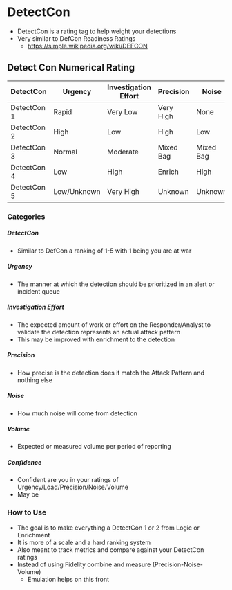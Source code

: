 # DetectCon
- DetectCon is a rating tag to help weight your detections
- Very similar to DefCon Readiness Ratings 
  - https://simple.wikipedia.org/wiki/DEFCON

## Detect Con Numerical Rating

| DetectCon   | Urgency     | Investigation Effort | Precision | Noise     | Volume           | Confidence |
|-------------|-------------|----------------------|-----------|-----------|------------------|------------|
| DetectCon 1 | Rapid       | Very Low             | Very High | None      | Only Atk Pattern | Very High  |
| DetectCon 2 | High        | Low                  | High      | Low       | Very Low         | High       |
| DetectCon 3 | Normal      | Moderate             | Mixed Bag | Mixed Bag | Low              | Moderate   |  
| DetectCon 4 | Low         | High                 | Enrich    | High      | Moderate         | Low        |
| DetectCon 5 | Low/Unknown | Very High            | Unknown   | Unknown   | High/Excessive   | Unknown    |

### Categories
##### DetectCon 
  - Similar to DefCon a ranking of 1-5 with 1 being you are at war 
##### Urgency  
  - The manner at which the detection should be prioritized in an alert or incident queue 
##### Investigation Effort 
  - The expected amount of work or effort on the Responder/Analyst to validate the detection represents an actual attack pattern
  - This may be improved with enrichment to the detection
##### Precision 
  - How precise is the detection does it match the Attack Pattern and nothing else 
##### Noise 
- How much noise will come from detection
##### Volume  
- Expected or measured volume per period of reporting 
##### Confidence  
- Confident are you in your ratings of Urgency/Load/Precision/Noise/Volume 
- May be 

### How to Use
- The goal is to make everything a DetectCon 1 or 2 from Logic or Enrichment
- It is more of a scale and a hard ranking system
- Also meant to track metrics and compare against your DetectCon ratings
- Instead of using Fidelity combine and measure (Precision-Noise-Volume)
  - Emulation helps on this front 